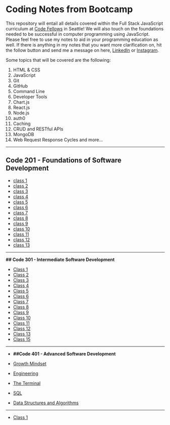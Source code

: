 # Coding Notes from Bootcamp

This repository  will entail all details covered within the Full Stack JavaScript curriculum at [Code Fellows](https://www.codefellows.org/) in Seattle! We will also touch on the foundations needed to be successful in computer programming using JavaScript. Please feel free to use my notes to aid in your programming education as well. If there is anything in my notes that you want more clarification on, hit the follow button and send me a message on here, [LinkedIn](https://www.linkedin.com/in/kameron-watts1/) or [Instagram](https://www.instagram.com/kamthecoder/).

Some topics that will be covered are the following:

1. HTML & CSS
2. JavaScript
3. Git
4. GitHub
5. Command Line
6. Developer Tools
7. Chart.js
8. React.js
9. Node.js
10. auth0
11. Caching
12. CRUD and RESTful APIs
13. MongoDB
14. Web Request Response Cycles and more...

---

## **Code 201 - Foundations of Software Development**

* [class 1](./201%20notes/class-01.md)
* [class 2](./201%20notes/class-02.md)
* [class 3](./201%20notes/class-03.md)
* [class 4](./201%20notes/class-04.md)
* [class 5](./201%20notes/class-05.md)
* [class 6](./201%20notes/class-06.md)
* [class 7](./201%20notes/class-07.md)
* [class 8](./201%20notes/class-08.md)
* [class 9](./201%20notes/class-09.md)
* [class 10](./201%20notes/class-10.md)
* [class 11](./201%20notes/class-11.md)
* [class 12](./201%20notes/class-12.md)
* [class 13](./201%20notes/class-13.md)

---

**## Code 301 - Intermediate Software Development**

* [Class 1](./301%20notes/class01.md)
* [Class 2](./301%20notes/class02.md)
* [Class 3](./301%20notes/class03.md)
* [Class 4](./301%20notes/class04.md)
* [Class 5](./301%20notes/class04.md)
* [Class 6](./301%20notes/class06.md)
* [Class 7](./301%20notes/class07.md)
* [Class 8](./301%20notes/class08.md)
* [Class 9](./301%20notes/class09.md)
* [Class 10](./301%20notes/class10.md)
* [Class 11](./301%20notes/class11.md)
* [Class 12](./301%20notes/class12.md)
* [Class 13](./301%20notes/class13.md)
* [Class 15](./301%20notes/class15.md)

---

* **##Code 401 - Advanced Software Development**

* [Growth Mindset](./401%20notes/growthmindset.md)
* [Engineering](./401%20notes/engineering.md)
* [The Terminal](./401%20notes/theterminal.md)
* [SQL](./401%20notes/understandingSQL.md)
* [Data Structures and Algorithms](./401%20notes/datastructures.md)

---

* [Class 1](./401%20notes/class001.md)
